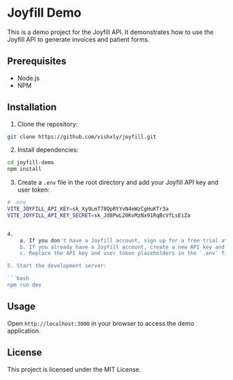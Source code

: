 # Joyfill Demo

This is a demo project for the Joyfill API. It demonstrates how to use the Joyfill API to generate invoices and patient forms.  

## Prerequisites

- Node.js
- NPM

## Installation

1. Clone the repository:

```bash
git clone https://github.com/vishxly/joyfill.git
```

2. Install dependencies:

```bash
cd joyfill-demo
npm install
```

3. Create a `.env` file in the root directory and add your Joyfill API key and user token:

```bash
# .env
VITE_JOYFILL_API_KEY=sk_Xy9LmT78QpRtYvN4eWzCgHuKTr3a
VITE_JOYFILL_API_KEY_SECRET=sk_Jd8PwL20KvMzNx91RqBcVfLsEiZa


4.
    a. If you don't have a Joyfill account, sign up for a free trial at https://app-joy.joyfill.io/login
    b. If you already have a Joyfill account, create a new API key and user token at https://app-joy.joyfill.io/api_keys
    c. Replace the API key and user token placeholders in the `.env` file with your actual API key and Secret key.

5. Start the development server:

```bash
npm run dev
```

## Usage

Open `http://localhost:3000` in your browser to access the demo application.

## License

This project is licensed under the MIT License.
